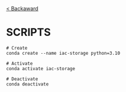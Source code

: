 [< Backaward](./README.md)

# SCRIPTS

```shell
# Create
conda create --name iac-storage python=3.10

# Activate
conda activate iac-storage

# Deactivate
conda deactivate
```